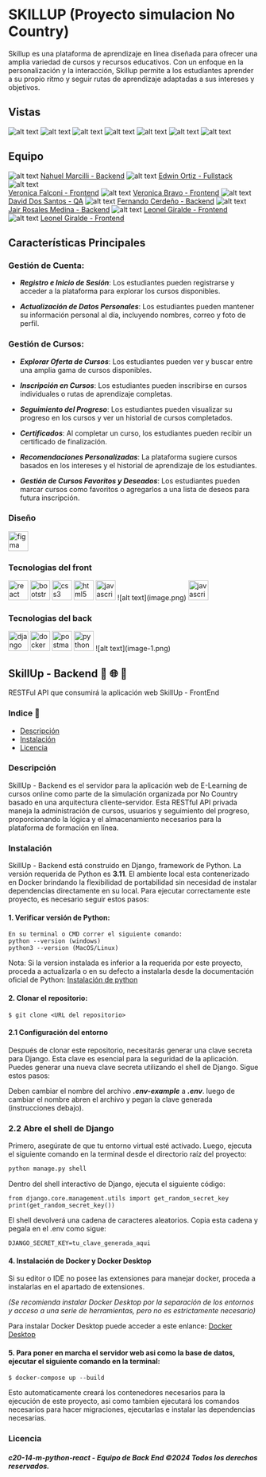 # SKILLUP (Proyecto simulacion No Country)
Skillup es una plataforma de aprendizaje en línea diseñada para ofrecer una amplia variedad de cursos y recursos educativos. Con un enfoque en la personalización y la interacción, Skillup permite a los estudiantes aprender a su propio ritmo y seguir rutas de aprendizaje adaptadas a sus intereses y objetivos.

## Vistas
![alt text](image-2.png)
![alt text](image-3.png)
![alt text](image-4.png)
![alt text](image-5.png)
![alt text](image-6.png)
![alt text](image-7.png)
![alt text](image-8.png)

## Equipo
![alt text](image-11.png) 
[Nahuel Marcilli - Backend](https://github.com/marili-mn)
![alt text](image-11.png)
[Edwin Ortiz - Fullstack](https://github.com/edarcode)
![alt text](image-11.png)  
[Veronica Falconi - Frontend](https://github.com/veronicamfalconi)
![alt text](image-11.png) 
[Veronica Bravo - Frontend](https://github.com/VeronicaBravoDevs)
![alt text](image-11.png) 
[David Dos Santos - QA](https://github.com/DdSDavid)
![alt text](image-11.png)
[Fernando Cerdeño - Backend](https://github.com/FoxtrotCN)
![alt text](image-11.png) 
[Jair Rosales Medina - Backend](https://github.com/JairRoMe)
![alt text](image-11.png) 
[Leonel Giralde - Frontend](https://github.com/LeonelGiralde)
![alt text](image-11.png) 
[Leonel Giralde - Frontend](https://github.com/tamaracontreras)



## Características Principales

### Gestión de Cuenta:

* ***Registro e Inicio de Sesión***: Los estudiantes pueden registrarse y acceder a la plataforma para explorar los cursos disponibles.

* ***Actualización de Datos Personales***: Los estudiantes pueden mantener su información personal al día, incluyendo nombres, correo y foto de perfil.

### Gestión de Cursos:

* ***Explorar Oferta de Cursos***: Los estudiantes pueden ver y buscar entre una amplia gama de cursos disponibles.

* ***Inscripción en Cursos***: Los estudiantes pueden inscribirse en cursos individuales o rutas de aprendizaje completas.

* ***Seguimiento del Progreso***: Los estudiantes pueden visualizar su progreso en los cursos y ver un historial de cursos completados.

* ***Certificados***: Al completar un curso, los estudiantes pueden recibir un certificado de finalización.

* ***Recomendaciones Personalizadas***: La plataforma sugiere cursos basados en los intereses y el historial de aprendizaje de los estudiantes.

* ***Gestión de Cursos Favoritos y Deseados***: Los estudiantes pueden marcar cursos como favoritos o agregarlos a una lista de deseos para futura inscripción.

<h3 align="left">Diseño</h3>
<img src="https://www.vectorlogo.zone/logos/figma/figma-icon.svg" alt="figma" width="40" height="40"/>

<h3 align="left">Tecnologias del front</h3>
<img src="https://raw.githubusercontent.com/devicons/devicon/master/icons/react/react-original-wordmark.svg" alt="react" width="40" height="40"/> 
<img src="https://raw.githubusercontent.com/devicons/devicon/master/icons/bootstrap/bootstrap-plain-wordmark.svg" alt="bootstrap" width="40" height="40"/>
<img src="https://raw.githubusercontent.com/devicons/devicon/master/icons/css3/css3-original-wordmark.svg" alt="css3" width="40" height="40"/>
<img src="https://raw.githubusercontent.com/devicons/devicon/master/icons/html5/html5-original-wordmark.svg" alt="html5" width="40" height="40"/> 
<img src="https://raw.githubusercontent.com/devicons/devicon/master/icons/javascript/javascript-original.svg" alt="javascript" width="40" height="40"/> 
![alt text](image.png)
<img src="https://www.frontendmag.com/wp-content/uploads/2023/01/zustand-logo-300x126.png" alt="javascript" width="40" height="40"/> 

<h3 align="left">Tecnologias del back</h3>
<img src="https://cdn.worldvectorlogo.com/logos/django.svg" alt="django" width="40" height="40"/>
<img src="https://raw.githubusercontent.com/devicons/devicon/master/icons/docker/docker-original-wordmark.svg" alt="docker" width="40" height="40"/>
<img src="https://www.vectorlogo.zone/logos/getpostman/getpostman-icon.svg" alt="postman" width="40" height="40"/> 
<img src="https://raw.githubusercontent.com/devicons/devicon/master/icons/python/python-original.svg" alt="python" width="40" height="40"/> 
![alt text](image-1.png)



## SkillUp - Backend 🏢 🌐 🔗

RESTFul API que consumirá la aplicación web SkillUp - FrontEnd

### Indice 📑

- [Descripción](#descripción)
- [Instalación](#instalación)
- [Licencia](#licencia)

### Descripción

SkillUp - Backend es el servidor para la aplicación web de E-Learning de cursos online como parte de la simulación organizada por No Country basado en una arquitectura cliente-servidor. Esta RESTful API privada maneja la administración de cursos, usuarios y seguimiento del progreso, proporcionando la lógica y el almacenamiento necesarios para la plataforma de formación en línea.

### Instalación

SkillUp - Backend está construido en Django, framework de Python. La versión requerida de Python es **3.11**. El ambiente local esta contenerizado en Docker brindando la flexibilidad de portabilidad sin necesidad de instalar dependencias directamente en su local.
Para ejecutar correctamente este proyecto, es necesario seguir estos pasos:

#### 1. Verificar versión de Python:

    En su terminal o CMD correr el siguiente comando:
    python --version (windows)
    python3 --version (MacOS/Linux)

Nota: Si la version instalada es inferior a la requerida por este proyecto, proceda a actualizarla o en su defecto a instalarla desde la documentación oficial de Python:
[Instalación de python](https://www.python.org/downloads/)

#### 2. Clonar el repositorio:

    $ git clone <URL del repositorio>

#### 2.1 Configuración del entorno

Después de clonar este repositorio, necesitarás generar una clave secreta para Django. Esta clave es esencial para la seguridad de la aplicación. Puedes generar una nueva clave secreta utilizando el shell de Django. Sigue estos pasos:

Deben cambiar el nombre del archivo **_.env-example_** a **_.env_**. luego de cambiar el nombre abren el archivo y pegan la clave generada (instrucciones debajo).

### 2.2 Abre el shell de Django

Primero, asegúrate de que tu entorno virtual esté activado. Luego, ejecuta el siguiente comando en la terminal desde el directorio raíz del proyecto:

```bash
python manage.py shell
```

Dentro del shell interactivo de Django, ejecuta el siguiente código:

```
from django.core.management.utils import get_random_secret_key
print(get_random_secret_key())
```

El shell devolverá una cadena de caracteres aleatorios. Copia esta cadena y pegala en el .env como sigue:

```
DJANGO_SECRET_KEY=tu_clave_generada_aqui
```

#### 4. Instalación de Docker y Docker Desktop

Si su editor o IDE no posee las extensiones para manejar docker, proceda a instalarlas en el apartado de extensiones.

_(Se recomienda instalar Docker Desktop por la separación de los entornos y acceso a una serie de herramientas, pero no es estrictamente necesario)_

Para instalar Docker Desktop puede acceder a este enlance:
[Docker Desktop](https://www.docker.com/products/docker-desktop/)

#### 5. Para poner en marcha el servidor web asi como la base de datos, ejecutar el siguiente comando en la terminal:

    $ docker-compose up --build

Esto automaticamente creará los contenedores necesarios para la ejecución de este proyecto, asi como tambien ejecutará los comandos necesarios para hacer migraciones, ejecutarlas e instalar las dependencias necesarias.

### Licencia

#### _c20-14-m-python-react - Equipo de Back End ©2024 Todos los derechos reservados._